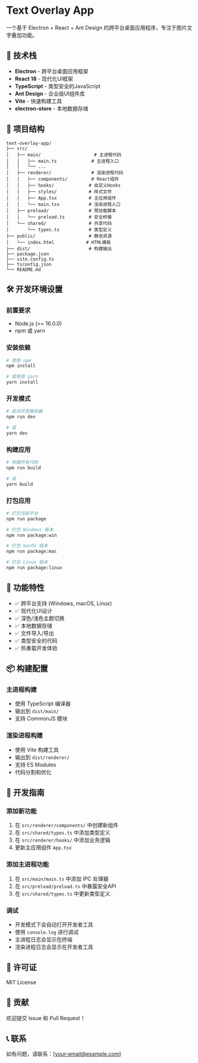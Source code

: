# Text Overlay App

一个基于 Electron + React + Ant Design 的跨平台桌面应用程序，专注于图片文字叠加功能。

## 🚀 技术栈

- **Electron** - 跨平台桌面应用框架
- **React 18** - 现代化UI框架
- **TypeScript** - 类型安全的JavaScript
- **Ant Design** - 企业级UI组件库
- **Vite** - 快速构建工具
- **electron-store** - 本地数据存储

## 📁 项目结构

```
text-overlay-app/
├── src/
│   ├── main/                    # 主进程代码
│   │   ├── main.ts             # 主进程入口
│   │   └── ...
│   ├── renderer/               # 渲染进程代码
│   │   ├── components/         # React组件
│   │   ├── hooks/             # 自定义Hooks
│   │   ├── styles/            # 样式文件
│   │   ├── App.tsx            # 主应用组件
│   │   └── main.tsx           # 渲染进程入口
│   ├── preload/               # 预加载脚本
│   │   └── preload.ts         # 安全桥接
│   └── shared/                # 共享代码
│       └── types.ts           # 类型定义
├── public/                    # 静态资源
│   └── index.html            # HTML模板
├── dist/                      # 构建输出
├── package.json
├── vite.config.ts
├── tsconfig.json
└── README.md
```

## 🛠️ 开发环境设置

### 前置要求

- Node.js (>= 16.0.0)
- npm 或 yarn

### 安装依赖

```bash
# 使用 npm
npm install

# 或使用 yarn
yarn install
```

### 开发模式

```bash
# 启动开发服务器
npm run dev

# 或
yarn dev
```

### 构建应用

```bash
# 构建所有代码
npm run build

# 或
yarn build
```

### 打包应用

```bash
# 打包当前平台
npm run package

# 打包 Windows 版本
npm run package:win

# 打包 macOS 版本
npm run package:mac

# 打包 Linux 版本
npm run package:linux
```

## 🎯 功能特性

- ✅ 跨平台支持 (Windows, macOS, Linux)
- ✅ 现代化UI设计
- ✅ 深色/浅色主题切换
- ✅ 本地数据存储
- ✅ 文件导入/导出
- ✅ 类型安全的代码
- ✅ 热重载开发体验

## 📦 构建配置

### 主进程构建

- 使用 TypeScript 编译器
- 输出到 `dist/main/`
- 支持 CommonJS 模块

### 渲染进程构建

- 使用 Vite 构建工具
- 输出到 `dist/renderer/`
- 支持 ES Modules
- 代码分割和优化

## 🔧 开发指南

### 添加新功能

1. 在 `src/renderer/components/` 中创建新组件
2. 在 `src/shared/types.ts` 中添加类型定义
3. 在 `src/renderer/hooks/` 中添加业务逻辑
4. 更新主应用组件 `App.tsx`

### 添加主进程功能

1. 在 `src/main/main.ts` 中添加 IPC 处理器
2. 在 `src/preload/preload.ts` 中暴露安全API
3. 在 `src/shared/types.ts` 中更新类型定义

### 调试

- 开发模式下会自动打开开发者工具
- 使用 `console.log` 进行调试
- 主进程日志会显示在终端
- 渲染进程日志会显示在开发者工具

## 📄 许可证

MIT License

## 🤝 贡献

欢迎提交 Issue 和 Pull Request！

## 📞 联系

如有问题，请联系：[your-email@example.com] 